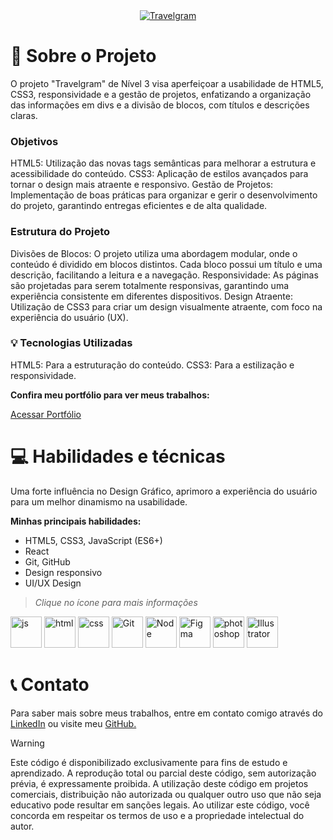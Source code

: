 <body>
    <div align="center">
        <a href="https://projeto-viagens-responsivo.vercel.app/" target="_blank">
        <img src="assets/images/Thumbnail.svg" alt="Travelgram" width="auto">
        </a>
    </div>
</body>

# :rocket: Sobre o Projeto
O projeto "Travelgram" de Nível 3 visa aperfeiçoar a usabilidade de HTML5, CSS3, responsividade e a gestão de projetos, enfatizando a organização das informações em divs e a divisão de blocos, com títulos e descrições claras.

### Objetivos
HTML5: Utilização das novas tags semânticas para melhorar a estrutura e acessibilidade do conteúdo.
CSS3: Aplicação de estilos avançados para tornar o design mais atraente e responsivo.
Gestão de Projetos: Implementação de boas práticas para organizar e gerir o desenvolvimento do projeto, garantindo entregas eficientes e de alta qualidade.

### Estrutura do Projeto
Divisões de Blocos: O projeto utiliza uma abordagem modular, onde o conteúdo é dividido em blocos distintos. Cada bloco possui um título e uma descrição, facilitando a leitura e a navegação.
Responsividade: As páginas são projetadas para serem totalmente responsivas, garantindo uma experiência consistente em diferentes dispositivos.
Design Atraente: Utilização de CSS3 para criar um design visualmente atraente, com foco na experiência do usuário (UX).

### :bulb: Tecnologias Utilizadas
HTML5: Para a estruturação do conteúdo.
CSS3: Para a estilização e responsividade.

**Confira meu portfólio para ver meus trabalhos:**

<div>
    <a href="https://felipe0424.github.io/PortfolioDev" target="_blank" rel="noopener noreferrer"> Acessar Portfólio</a>
</div>


#  :computer:	Habilidades e técnicas 
Uma forte influência no Design Gráfico, aprimoro a experiência do usuário para um melhor dinamismo na usabilidade.

**Minhas principais habilidades:**

* HTML5, CSS3, JavaScript (ES6+)
* React
* Git, GitHub
* Design responsivo
* UI/UX Design

> *Clique no ícone para mais informações*

<div align="auto">
    <a href="https://felipe0424.github.io/PortfolioDev/HTML/index.html"><img src="https://github.com/user-attachments/assets/3804386a-094d-42de-8a5d-f4dfb033ffba" alt="js" width="50"></a>
    <a href="https://felipe0424.github.io/PortfolioDev/HTML/index.html"><img src="https://github.com/user-attachments/assets/b0cd55d7-f6f0-4cf9-a90d-db45c1832215" alt="html" width="50"></a>
    <a href="https://felipe0424.github.io/PortfolioDev/HTML/index.html"><img src="https://github.com/user-attachments/assets/6bcb928a-c5f9-4030-9258-3cacee37f553" alt="css" width="50"></a>
    <a href="https://felipe0424.github.io/PortfolioDev/HTML/index.html"><img src="https://github.com/user-attachments/assets/d3813ef4-1409-40c9-9bfb-6e988f79b2c8" alt="Git" width="50"></a>
    <a href="https://felipe0424.github.io/PortfolioDev/HTML/index.html"><img src="https://github.com/user-attachments/assets/b03adba8-e155-4555-8737-2afaf449620d" alt="Node" width="50"></a>
    <a href="https://felipe0424.github.io/PortfolioDev/HTML/index.html"><img src="https://github.com/user-attachments/assets/152b6027-0e65-45ba-bdcf-c904709fa510" alt="Figma" width="50"></a>
    <a href="https://felipe0424.github.io/PortfolioDev/HTML/index.html"><img src="https://github.com/user-attachments/assets/983173f4-f907-4560-b777-7c391d62b62d" alt="photoshop" width="50"></a>
    <a href="https://felipe0424.github.io/PortfolioDev/HTML/index.html"><img src="https://github.com/user-attachments/assets/82f5702e-0d5e-4f98-8fdd-a8cdb9c8bcb7" alt="Illustrator" width="50"></a>
</div>

# :telephone_receiver:	Contato
Para saber mais sobre meus trabalhos, entre em contato comigo através do <a href="https://www.linkedin.com/in/jfeliperamos/">LinkedIn</a> ou visite meu <a href="https://felipe0424.github.io/PortfolioDev/HTML/index.html">GitHub.</a> 

<!--
<div align=center>
    <a href="https://www.linkedin.com/in/jfeliperamos/">
        <img src="https://github.com/user-attachments/assets/0350e54a-100e-4273-aa51-81aa9fce3d79" alt="LinkedIn" width="25">
    </a> 
    <a href="https://felipe0424.github.io/PortfolioDev/HTML/index.html">
        <img src="https://github.com/user-attachments/assets/3fda6271-fd40-4485-bb7c-60b927b9feae" alt="GitHub" width="25">
    </a>
</div> -->

> [!WARNING]
> Este código é disponibilizado exclusivamente para fins de estudo e aprendizado. A reprodução total ou parcial deste código, sem autorização prévia, é expressamente proibida. A utilização deste código em projetos comerciais, distribuição não autorizada ou qualquer outro uso que não seja educativo pode resultar em sanções legais. Ao utilizar este código, você concorda em respeitar os termos de uso e a propriedade intelectual do autor.